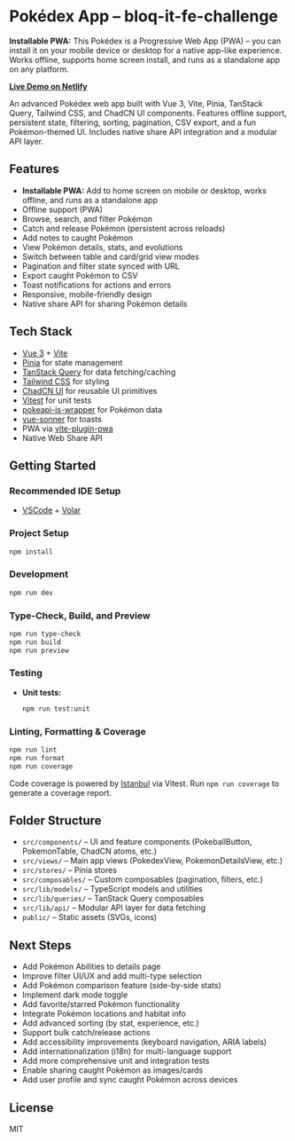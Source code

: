 # Pokédex App – bloq-it-fe-challenge

**Installable PWA:**
This Pokédex is a Progressive Web App (PWA) – you can install it on your mobile device or desktop for a native app-like experience. Works offline, supports home screen install, and runs as a standalone app on any platform.

**[Live Demo on Netlify](https://bloqitpokedex.netlify.app/)**

An advanced Pokédex web app built with Vue 3, Vite, Pinia, TanStack Query, Tailwind CSS, and ChadCN UI components. Features offline support, persistent state, filtering, sorting, pagination, CSV export, and a fun Pokémon-themed UI. Includes native share API integration and a modular API layer.

## Features

- **Installable PWA:** Add to home screen on mobile or desktop, works offline, and runs as a standalone app
- Offline support (PWA)
- Browse, search, and filter Pokémon
- Catch and release Pokémon (persistent across reloads)
- Add notes to caught Pokémon
- View Pokémon details, stats, and evolutions
- Switch between table and card/grid view modes
- Pagination and filter state synced with URL
- Export caught Pokémon to CSV
- Toast notifications for actions and errors
- Responsive, mobile-friendly design
- Native share API for sharing Pokémon details

## Tech Stack

- [Vue 3](https://vuejs.org/) + [Vite](https://vitejs.dev/)
- [Pinia](https://pinia.vuejs.org/) for state management
- [TanStack Query](https://tanstack.com/query/latest) for data fetching/caching
- [Tailwind CSS](https://tailwindcss.com/) for styling
- [ChadCN UI](https://ui.shadcn.com/) for reusable UI primitives
- [Vitest](https://vitest.dev/) for unit tests
- [pokeapi-js-wrapper](https://github.com/PokeAPI/pokeapi-js-wrapper) for Pokémon data
- [vue-sonner](https://github.com/emilkowalski/vue-sonner) for toasts
- PWA via [vite-plugin-pwa](https://vite-plugin-pwa.netlify.app/)
- Native Web Share API

## Getting Started

### Recommended IDE Setup

- [VSCode](https://code.visualstudio.com/) + [Volar](https://marketplace.visualstudio.com/items?itemName=Vue.volar)

### Project Setup

```sh
npm install
```

### Development

```sh
npm run dev
```

### Type-Check, Build, and Preview

```sh
npm run type-check
npm run build
npm run preview
```

### Testing

- **Unit tests:**
  ```sh
  npm run test:unit
  ```

### Linting, Formatting & Coverage

```sh
npm run lint
npm run format
npm run coverage
```

Code coverage is powered by [Istanbul](https://istanbul.js.org/) via Vitest. Run `npm run coverage` to generate a coverage report.

## Folder Structure

- `src/components/` – UI and feature components (PokeballButton, PokemonTable, ChadCN atoms, etc.)
- `src/views/` – Main app views (PokedexView, PokemonDetailsView, etc.)
- `src/stores/` – Pinia stores
- `src/composables/` – Custom composables (pagination, filters, etc.)
- `src/lib/models/` – TypeScript models and utilities
- `src/lib/queries/` – TanStack Query composables
- `src/lib/api/` – Modular API layer for data fetching
- `public/` – Static assets (SVGs, icons)

## Next Steps

- Add Pokémon Abilities to details page
- Improve filter UI/UX and add multi-type selection
- Add Pokémon comparison feature (side-by-side stats)
- Implement dark mode toggle
- Add favorite/starred Pokémon functionality
- Integrate Pokémon locations and habitat info
- Add advanced sorting (by stat, experience, etc.)
- Support bulk catch/release actions
- Add accessibility improvements (keyboard navigation, ARIA labels)
- Add internationalization (i18n) for multi-language support
- Add more comprehensive unit and integration tests
- Enable sharing caught Pokémon as images/cards
- Add user profile and sync caught Pokémon across devices

## License

MIT
